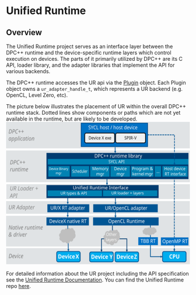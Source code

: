 # Unified Runtime

## Overview
The Unified Runtime project serves as an interface layer between the DPC++
runtime and the device-specific runtime layers which control execution on
devices. The parts of it primarily utilized by DPC++ are its C API, loader
library, and the adapter libraries that implement the API for various backends.

The DPC++ runtime accesses the UR api via the [Plugin](https://github.com/intel/llvm/blob/sycl/sycl/source/detail/plugin.hpp)
object. Each Plugin object owns a `ur_adapter_handle_t`, which represents a UR
backend (e.g. OpenCL, Level Zero, etc).

The picture below illustrates the placement of UR within the overall DPC++
runtime stack. Dotted lines show components or paths which are not yet available
in the runtime, but are likely to be developed.
![UR in DPC++ runtime architecture](images/RuntimeArchitecture.svg)

For detailed information about the UR project including the API specification
see the
[Unified Runtime Documentation](https://oneapi-src.github.io/unified-runtime/core/INTRO.html).
You can find the Unified Runtime repo [here](https://github.com/oneapi-src/unified-runtime).
